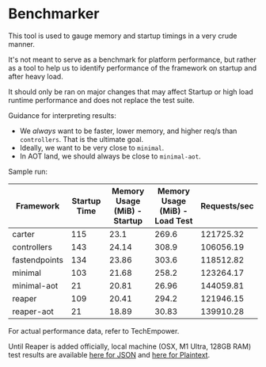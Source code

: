 # Benchmarker

This tool is used to gauge memory and startup timings in a very crude manner.

It's not meant to serve as a benchmark for platform performance, but rather as a tool to help us to identify performance
of the framework on startup and after heavy load.

It should only be ran on major changes that may affect Startup or high load runtime performance and does not replace
the test suite.

Guidance for interpreting results:
- We *always* want to be faster, lower memory, and higher req/s than `controllers`. That is the ultimate goal.
- Ideally, we want to be very close to `minimal`.
- In AOT land, we should always be close to `minimal-aot`.

Sample run:

| Framework     | Startup Time | Memory Usage (MiB) - Startup | Memory Usage (MiB) - Load Test | Requests/sec |
|---------------|--------------|------------------------------|--------------------------------|--------------|
| carter        | 115          | 23.1                         | 269.6                          | 121725.32    |
| controllers   | 143          | 24.14                        | 308.9                          | 106056.19    |
| fastendpoints | 134          | 23.86                        | 303.6                          | 118512.82    |
| minimal       | 103          | 21.68                        | 258.2                          | 123264.17    |
| minimal-aot   | 21           | 20.81                        | 26.96                          | 144059.81    |
| reaper        | 109          | 20.41                        | 294.2                          | 121946.15    |
| reaper-aot    | 21           | 18.89                        | 30.83                          | 139910.28    |

For actual performance data, refer to TechEmpower.

Until Reaper is added officially, local machine (OSX, M1 Ultra, 128GB RAM) test results are available [here for JSON](https://www.techempower.com/benchmarks/#section=test&shareid=75585734-6c92-4a79-8cc9-dab0979ffb38&hw=ph&test=json)
and [here for Plaintext](https://www.techempower.com/benchmarks/#section=test&shareid=75585734-6c92-4a79-8cc9-dab0979ffb38&hw=ph&test=plaintext).